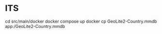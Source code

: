 # ITS
cd src/main/docker
docker compose up
docker cp GeoLite2-Country.mmdb app:/GeoLite2-Country.mmdb
